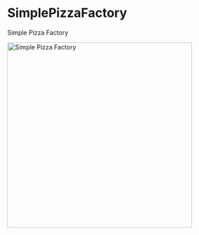 # SimplePizzaFactory
Simple Pizza Factory


<img src="https://www.safaribooksonline.com/library/view/head-first-design/0596007124/figs/web/119fig01.png.jpg" 
alt="Simple Pizza Factory" height="420">
